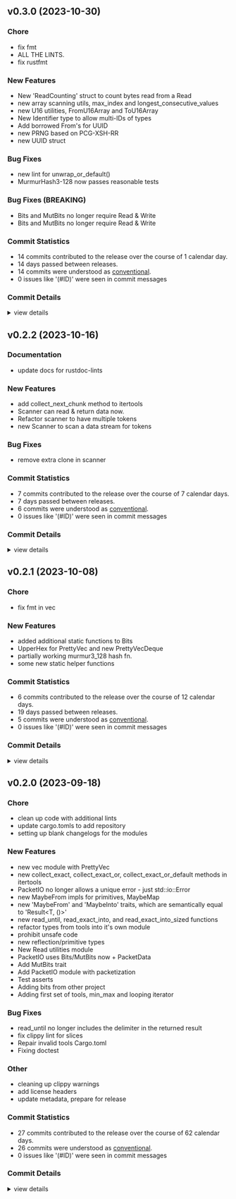 


## v0.3.0 (2023-10-30)

### Chore

 - <csr-id-3793f0549be87bcce984d72c6153851be869cb43/> fix fmt
 - <csr-id-f8ab392c14af57bb2f6198c45c82c602225ac356/> ALL THE LINTS.
 - <csr-id-7680bf804c1d6b4dd1352dc68b371eaf06bd29c5/> fix rustfmt

### New Features

 - <csr-id-991cff0de29564748ccd2311eb080de249db40e9/> New 'ReadCounting' struct to count bytes read from a Read
 - <csr-id-c8e6ba69b07af9b3f4fb5ef44c7ff5b78062d4b1/> new array scanning utils, max_index and longest_consecutive_values
 - <csr-id-9fc9e98f31a35193859ffb53f5d5238a907afa76/> new U16 utilities, FromU16Array and ToU16Array
 - <csr-id-edd4b815d7f3e2ec599c7a467f17af398179fcbb/> New Identifier type to allow multi-IDs of types
 - <csr-id-d3e2baa73ad6e99f0b1fd816a11237f2e9dfda29/> Add borrowed From's for UUID
 - <csr-id-ccf4aae08cdaef94b0a2a542b32350e541b5bb37/> new PRNG based on PCG-XSH-RR
 - <csr-id-159ec4e01afcb3d3bc6c4005bc23351dddbc9906/> new UUID struct

### Bug Fixes

 - <csr-id-8ea01eae74dcc904503cc80f8d54c6f9575f5015/> new lint for unwrap_or_default()
 - <csr-id-fd6aa90ec9c2fba058a973282538681e49e12ea0/> MurmurHash3-128 now passes reasonable tests

### Bug Fixes (BREAKING)

 - <csr-id-cbaa8f43fb163b4022548b2733a187933e7fb2b5/> Bits and MutBits no longer require Read & Write
 - <csr-id-b791aca7dd8c0df67ed2912863d170b70684ae28/> Bits and MutBits no longer require Read & Write

### Commit Statistics

<csr-read-only-do-not-edit/>

 - 14 commits contributed to the release over the course of 1 calendar day.
 - 14 days passed between releases.
 - 14 commits were understood as [conventional](https://www.conventionalcommits.org).
 - 0 issues like '(#ID)' were seen in commit messages

### Commit Details

<csr-read-only-do-not-edit/>

<details><summary>view details</summary>

 * **Uncategorized**
    - New 'ReadCounting' struct to count bytes read from a Read ([`991cff0`](https://github.com/spmadden/irox/commit/991cff0de29564748ccd2311eb080de249db40e9))
    - Fix fmt ([`3793f05`](https://github.com/spmadden/irox/commit/3793f0549be87bcce984d72c6153851be869cb43))
    - ALL THE LINTS. ([`f8ab392`](https://github.com/spmadden/irox/commit/f8ab392c14af57bb2f6198c45c82c602225ac356))
    - New array scanning utils, max_index and longest_consecutive_values ([`c8e6ba6`](https://github.com/spmadden/irox/commit/c8e6ba69b07af9b3f4fb5ef44c7ff5b78062d4b1))
    - New U16 utilities, FromU16Array and ToU16Array ([`9fc9e98`](https://github.com/spmadden/irox/commit/9fc9e98f31a35193859ffb53f5d5238a907afa76))
    - New lint for unwrap_or_default() ([`8ea01ea`](https://github.com/spmadden/irox/commit/8ea01eae74dcc904503cc80f8d54c6f9575f5015))
    - Fix rustfmt ([`7680bf8`](https://github.com/spmadden/irox/commit/7680bf804c1d6b4dd1352dc68b371eaf06bd29c5))
    - New Identifier type to allow multi-IDs of types ([`edd4b81`](https://github.com/spmadden/irox/commit/edd4b815d7f3e2ec599c7a467f17af398179fcbb))
    - Add borrowed From's for UUID ([`d3e2baa`](https://github.com/spmadden/irox/commit/d3e2baa73ad6e99f0b1fd816a11237f2e9dfda29))
    - MurmurHash3-128 now passes reasonable tests ([`fd6aa90`](https://github.com/spmadden/irox/commit/fd6aa90ec9c2fba058a973282538681e49e12ea0))
    - New PRNG based on PCG-XSH-RR ([`ccf4aae`](https://github.com/spmadden/irox/commit/ccf4aae08cdaef94b0a2a542b32350e541b5bb37))
    - New UUID struct ([`159ec4e`](https://github.com/spmadden/irox/commit/159ec4e01afcb3d3bc6c4005bc23351dddbc9906))
    - Bits and MutBits no longer require Read & Write ([`cbaa8f4`](https://github.com/spmadden/irox/commit/cbaa8f43fb163b4022548b2733a187933e7fb2b5))
    - Bits and MutBits no longer require Read & Write ([`b791aca`](https://github.com/spmadden/irox/commit/b791aca7dd8c0df67ed2912863d170b70684ae28))
</details>

## v0.2.2 (2023-10-16)

### Documentation

 - <csr-id-13ae74c7a318037939a4604a28a1cf33d87741a0/> update docs for rustdoc-lints

### New Features

 - <csr-id-5d0ee4c0a813a180de0c1bd79d98d84518e509cf/> add collect_next_chunk method to itertools
 - <csr-id-73b539781d14681122263f5315940e67de6f3f2d/> Scanner can read & return data now.
 - <csr-id-763b01e2d5d6508cdaee71000de96c8748c02cf6/> Refactor scanner to have multiple tokens
 - <csr-id-c6b8e0f938b71b0da764a33b5ba837cd012a9928/> new Scanner to scan a data stream for tokens

### Bug Fixes

 - <csr-id-b2257546d7d9ca0d8620851fbc80d0d68e25ad10/> remove extra clone in scanner

### Commit Statistics

<csr-read-only-do-not-edit/>

 - 7 commits contributed to the release over the course of 7 calendar days.
 - 7 days passed between releases.
 - 6 commits were understood as [conventional](https://www.conventionalcommits.org).
 - 0 issues like '(#ID)' were seen in commit messages

### Commit Details

<csr-read-only-do-not-edit/>

<details><summary>view details</summary>

 * **Uncategorized**
    - Release irox-tools v0.2.2 ([`f49db4f`](https://github.com/spmadden/irox/commit/f49db4fc702003b0e464b0dbcc65cdcf0c629935))
    - Remove extra clone in scanner ([`b225754`](https://github.com/spmadden/irox/commit/b2257546d7d9ca0d8620851fbc80d0d68e25ad10))
    - Update docs for rustdoc-lints ([`13ae74c`](https://github.com/spmadden/irox/commit/13ae74c7a318037939a4604a28a1cf33d87741a0))
    - Add collect_next_chunk method to itertools ([`5d0ee4c`](https://github.com/spmadden/irox/commit/5d0ee4c0a813a180de0c1bd79d98d84518e509cf))
    - Scanner can read & return data now. ([`73b5397`](https://github.com/spmadden/irox/commit/73b539781d14681122263f5315940e67de6f3f2d))
    - Refactor scanner to have multiple tokens ([`763b01e`](https://github.com/spmadden/irox/commit/763b01e2d5d6508cdaee71000de96c8748c02cf6))
    - New Scanner to scan a data stream for tokens ([`c6b8e0f`](https://github.com/spmadden/irox/commit/c6b8e0f938b71b0da764a33b5ba837cd012a9928))
</details>

## v0.2.1 (2023-10-08)

<csr-id-c1fe9a1fe0a599202b7bf402bb6d81fc5eccc9e2/>

### Chore

 - <csr-id-c1fe9a1fe0a599202b7bf402bb6d81fc5eccc9e2/> fix fmt in vec

### New Features

 - <csr-id-d9f3dc8b63ad33e68b42517ad684c04ba5764218/> added additional static functions to Bits
 - <csr-id-d280045a9c918c9d94b77b9b812b1c43a9d918bd/> UpperHex for PrettyVec and new PrettyVecDeque
 - <csr-id-c2db7b0a2b8c9c989e16ff26dd9cb35823745090/> partially working murmur3_128 hash fn.
 - <csr-id-6465a082becb8f100184dd5cf166428c3d01e1b0/> some new static helper functions

### Commit Statistics

<csr-read-only-do-not-edit/>

 - 6 commits contributed to the release over the course of 12 calendar days.
 - 19 days passed between releases.
 - 5 commits were understood as [conventional](https://www.conventionalcommits.org).
 - 0 issues like '(#ID)' were seen in commit messages

### Commit Details

<csr-read-only-do-not-edit/>

<details><summary>view details</summary>

 * **Uncategorized**
    - Release irox-tools v0.2.1, irox-carto v0.2.1, irox-egui-extras v0.2.1, irox-gpx v0.1.0, irox-types v0.2.1, irox-structs_derive v0.2.1, irox-raymarine-sonar v0.1.0, irox-stats v0.2.1, irox-winlocation-api v0.1.1, irox v0.2.1 ([`68d770b`](https://github.com/spmadden/irox/commit/68d770bb78abe49bf30364ca17ddb6f7bfda05d9))
    - Fix fmt in vec ([`c1fe9a1`](https://github.com/spmadden/irox/commit/c1fe9a1fe0a599202b7bf402bb6d81fc5eccc9e2))
    - Added additional static functions to Bits ([`d9f3dc8`](https://github.com/spmadden/irox/commit/d9f3dc8b63ad33e68b42517ad684c04ba5764218))
    - UpperHex for PrettyVec and new PrettyVecDeque ([`d280045`](https://github.com/spmadden/irox/commit/d280045a9c918c9d94b77b9b812b1c43a9d918bd))
    - Partially working murmur3_128 hash fn. ([`c2db7b0`](https://github.com/spmadden/irox/commit/c2db7b0a2b8c9c989e16ff26dd9cb35823745090))
    - Some new static helper functions ([`6465a08`](https://github.com/spmadden/irox/commit/6465a082becb8f100184dd5cf166428c3d01e1b0))
</details>

## v0.2.0 (2023-09-18)

<csr-id-f03d8a3ec997d53470bfdeb5e76b71925aac3f10/>
<csr-id-80d2b88bdcb553faaeafc09673c31d7ebedafd19/>
<csr-id-1a365333397b02a5f911d0897c3bf0c80f6c2b80/>
<csr-id-5c178560becc0b665d70be2d99a1cffad3ba4284/>
<csr-id-211951e13f3d207f27dfa1ddbaa70157d019ad27/>
<csr-id-49d55665ffd9ebcfe0394e40cb36bcc35a6a72f9/>

### Chore

 - <csr-id-f03d8a3ec997d53470bfdeb5e76b71925aac3f10/> clean up code with additional lints
 - <csr-id-80d2b88bdcb553faaeafc09673c31d7ebedafd19/> update cargo.tomls to add repository
 - <csr-id-1a365333397b02a5f911d0897c3bf0c80f6c2b80/> setting up blank changelogs for the modules

### New Features

 - <csr-id-f62ae9c875cc0c915fc06a9003d72e50cfc013b7/> new vec module with PrettyVec
 - <csr-id-c63cb79f178337401d6a19111eef83229188b45d/> new collect_exact, collect_exact_or, collect_exact_or_default methods in itertools
 - <csr-id-b39d28314fd66c766cc07e3f66b8ef153e09b5a4/> PacketIO no longer allows a unique error - just std::io::Error
 - <csr-id-65ca5767a7d19db1ab2f638631d63410702e3f21/> new MaybeFrom impls for primitives, MaybeMap
 - <csr-id-b175302cc38146e5e4c10b99e8b50383f94c7589/> new 'MaybeFrom' and 'MaybeInto' traits, which are semantically equal to 'Result<T, ()>'
 - <csr-id-0eb5f64a97b2383434548873a0038f1d96b94bfb/> new read_until, read_exact_into, and read_exact_into_sized functions
 - <csr-id-ce70857680aa5243227f45db5ecbaee132b7ab68/> refactor types from tools into it's own module
 - <csr-id-c088de020214e47f28391d0af5a64abe56ad185b/> prohibit unsafe code
 - <csr-id-a979b1e4bb90754b27cc2bd19405226189d6d8e1/> new reflection/primitive types
 - <csr-id-3c5a6f9825aba1516ada921e1bbeb9b9615d374e/> New Read utilities module
 - <csr-id-e852ff0ee41064707e90fc7be182b43ab4d08d06/> PacketIO uses Bits/MutBits now + PacketData
 - <csr-id-fc284bbbe3ed66985911bc6ebd4923f81aac9393/> Add MutBits trait
 - <csr-id-5ddc215691f7bab8ffa4c1c52b8c71868ac9cf42/> Add PacketIO module with packetization
 - <csr-id-c5bfdf353166347c5297c8dd3da0a57fd7a373b6/> Test asserts
 - <csr-id-012691d48fd91392df883867a9f096dca1b912ee/> Adding bits from other project
 - <csr-id-c128a3c43208ee19c878e71e47fc398c2dd12cd1/> Adding first set of tools, min_max and looping iterator

### Bug Fixes

 - <csr-id-d8409416e47d755f5c73982d24bd252e487c8199/> read_until no longer includes the delimiter in the returned result
 - <csr-id-0d50f60ee51713f0e1deb0ce049303472b60d18c/> fix clippy lint for slices
 - <csr-id-e70cf86587258ad73b9a813b6c7878a231157921/> Repair invalid tools Cargo.toml
 - <csr-id-b120f6852df399749d5be1aa75644275ea193fcb/> Fixing doctest

### Other

 - <csr-id-5c178560becc0b665d70be2d99a1cffad3ba4284/> cleaning up clippy warnings
 - <csr-id-211951e13f3d207f27dfa1ddbaa70157d019ad27/> add license headers
 - <csr-id-49d55665ffd9ebcfe0394e40cb36bcc35a6a72f9/> update metadata, prepare for release

### Commit Statistics

<csr-read-only-do-not-edit/>

 - 27 commits contributed to the release over the course of 62 calendar days.
 - 26 commits were understood as [conventional](https://www.conventionalcommits.org).
 - 0 issues like '(#ID)' were seen in commit messages

### Commit Details

<csr-read-only-do-not-edit/>

<details><summary>view details</summary>

 * **Uncategorized**
    - Release irox-enums_derive v0.2.0, irox-enums v0.2.0, irox-tools v0.2.0, irox-units v0.2.0, irox-carto v0.2.0, irox-csv v0.2.0, irox-egui-extras v0.2.0, irox-networking v0.2.0, irox-types v0.2.0, irox-influxdb_v1 v0.2.0, irox-structs_derive v0.2.0, irox-structs v0.2.0, irox-nmea0183 v0.1.0, irox-sirf v0.2.0, irox-stats v0.2.0, irox-winlocation-api v0.1.0, irox v0.2.0, safety bump 10 crates ([`6a72204`](https://github.com/spmadden/irox/commit/6a722046661ceef02a66c2067e2c5c15ce102e04))
    - Clean up code with additional lints ([`f03d8a3`](https://github.com/spmadden/irox/commit/f03d8a3ec997d53470bfdeb5e76b71925aac3f10))
    - Update cargo.tomls to add repository ([`80d2b88`](https://github.com/spmadden/irox/commit/80d2b88bdcb553faaeafc09673c31d7ebedafd19))
    - Setting up blank changelogs for the modules ([`1a36533`](https://github.com/spmadden/irox/commit/1a365333397b02a5f911d0897c3bf0c80f6c2b80))
    - New vec module with PrettyVec ([`f62ae9c`](https://github.com/spmadden/irox/commit/f62ae9c875cc0c915fc06a9003d72e50cfc013b7))
    - New collect_exact, collect_exact_or, collect_exact_or_default methods in itertools ([`c63cb79`](https://github.com/spmadden/irox/commit/c63cb79f178337401d6a19111eef83229188b45d))
    - PacketIO no longer allows a unique error - just std::io::Error ([`b39d283`](https://github.com/spmadden/irox/commit/b39d28314fd66c766cc07e3f66b8ef153e09b5a4))
    - Read_until no longer includes the delimiter in the returned result ([`d840941`](https://github.com/spmadden/irox/commit/d8409416e47d755f5c73982d24bd252e487c8199))
    - New MaybeFrom impls for primitives, MaybeMap ([`65ca576`](https://github.com/spmadden/irox/commit/65ca5767a7d19db1ab2f638631d63410702e3f21))
    - New 'MaybeFrom' and 'MaybeInto' traits, which are semantically equal to 'Result<T, ()>' ([`b175302`](https://github.com/spmadden/irox/commit/b175302cc38146e5e4c10b99e8b50383f94c7589))
    - New read_until, read_exact_into, and read_exact_into_sized functions ([`0eb5f64`](https://github.com/spmadden/irox/commit/0eb5f64a97b2383434548873a0038f1d96b94bfb))
    - Fix clippy lint for slices ([`0d50f60`](https://github.com/spmadden/irox/commit/0d50f60ee51713f0e1deb0ce049303472b60d18c))
    - Refactor types from tools into it's own module ([`ce70857`](https://github.com/spmadden/irox/commit/ce70857680aa5243227f45db5ecbaee132b7ab68))
    - Cleaning up clippy warnings ([`5c17856`](https://github.com/spmadden/irox/commit/5c178560becc0b665d70be2d99a1cffad3ba4284))
    - Prohibit unsafe code ([`c088de0`](https://github.com/spmadden/irox/commit/c088de020214e47f28391d0af5a64abe56ad185b))
    - New reflection/primitive types ([`a979b1e`](https://github.com/spmadden/irox/commit/a979b1e4bb90754b27cc2bd19405226189d6d8e1))
    - Add license headers ([`211951e`](https://github.com/spmadden/irox/commit/211951e13f3d207f27dfa1ddbaa70157d019ad27))
    - Update metadata, prepare for release ([`49d5566`](https://github.com/spmadden/irox/commit/49d55665ffd9ebcfe0394e40cb36bcc35a6a72f9))
    - Repair invalid tools Cargo.toml ([`e70cf86`](https://github.com/spmadden/irox/commit/e70cf86587258ad73b9a813b6c7878a231157921))
    - Fixing doctest ([`b120f68`](https://github.com/spmadden/irox/commit/b120f6852df399749d5be1aa75644275ea193fcb))
    - New Read utilities module ([`3c5a6f9`](https://github.com/spmadden/irox/commit/3c5a6f9825aba1516ada921e1bbeb9b9615d374e))
    - PacketIO uses Bits/MutBits now + PacketData ([`e852ff0`](https://github.com/spmadden/irox/commit/e852ff0ee41064707e90fc7be182b43ab4d08d06))
    - Add MutBits trait ([`fc284bb`](https://github.com/spmadden/irox/commit/fc284bbbe3ed66985911bc6ebd4923f81aac9393))
    - Add PacketIO module with packetization ([`5ddc215`](https://github.com/spmadden/irox/commit/5ddc215691f7bab8ffa4c1c52b8c71868ac9cf42))
    - Test asserts ([`c5bfdf3`](https://github.com/spmadden/irox/commit/c5bfdf353166347c5297c8dd3da0a57fd7a373b6))
    - Adding bits from other project ([`012691d`](https://github.com/spmadden/irox/commit/012691d48fd91392df883867a9f096dca1b912ee))
    - Adding first set of tools, min_max and looping iterator ([`c128a3c`](https://github.com/spmadden/irox/commit/c128a3c43208ee19c878e71e47fc398c2dd12cd1))
</details>

